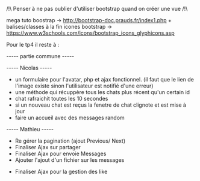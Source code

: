 /!\ Penser à ne pas oublier d'utiliser bootstrap quand on créer une vue /!\

mega tuto boostrap -> http://bootstrap-doc.prauds.fr/index1.php  + balises/classes à la fin
icones bootstrap -> https://www.w3schools.com/icons/bootstrap_icons_glyphicons.asp


Pour le tp4 il reste à :


----- partie commune -----


----- Nicolas -----
+ un formulaire pour l'avatar, php et ajax fonctionnel. (il faut que le lien de l'image existe sinon l'utilisateur est notifié d'une erreur)
+ une méthode qui récuppère tous les chats plus récent qu'un certain id
+ chat rafraichit toutes les 10 secondes
+ si un nouveau chat est reçus la fenetre de chat clignote et est mise à jour
+ faire un accueil avec des messages random

----- Mathieu -----
- Re gérer la pagination (ajout Previous/ Next)
- Finaliser Ajax sur partager
- Finaliser Ajax pour envoie Messages
- Ajouter l'ajout d'un fichier sur les messages
+ Finaliser Ajax pour la gestion des like
